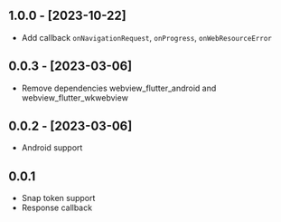 ## 1.0.0 - [2023-10-22]

* Add callback `onNavigationRequest`, `onProgress`, `onWebResourceError`

## 0.0.3 - [2023-03-06]

* Remove dependencies webview_flutter_android and webview_flutter_wkwebview

## 0.0.2 - [2023-03-06]

* Android support

## 0.0.1

* Snap token support
* Response callback
